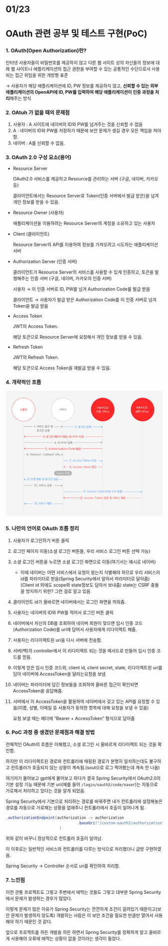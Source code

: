 # 01/23

# OAuth 관련 공부 및 테스트 구현(PoC)

### 1. OAuth(Open Authorization)란?

인터넷 사용자들이 비밀번호를 제공하지 않고 다른 웹 사이트 상의 자신들의 정보에 대해 웹 사이트나 애플리케이션의 접근 권한을 부여할 수 있는 공통적인 수단으로서 사용되는 접근 위임을 위한 개방형 표준

→ 사용자가 해당 애플리케이션에 ID, PW 정보를 제공하지 않고, **신뢰할 수 있는 외부 애플리케이션의 OpenAPI에 ID, PW를 입력하여 해당 애플리케이션이 인증 과정을 처리**해주는 방식

### 2. OAtuh 가 없을 때의 문제점

1. 사용자 : A 사이트에 네이버의 ID와 PW를 넘겨주는 것을 신뢰할 수 없음
2. A : 네이버의 ID와 PW를 저장하기 때문에 보안 문제가 생길 경우 모든 책임을 져야 함.
3. 네이버 : A를 신뢰할 수 없음.

### 3. OAuth 2.0 구성 요소(용어)

- Resource Server
    
    OAuth2.0 서비스를 제공하고 Resource를 관리하는 서버 (구글, 네이버, 카카오 등)
    
    클라이언트에서는 Resource Server로 Token(인증 서버에서 발급 받은)을 넘겨 개인 정보를 받을 수 있음.
    
- Resource Owner (사용자)
    
    애플리케이션을 이용하려는 Resource Server의 계정을 소유하고 있는 사용자
    
- Client (클라이언트)
    
    Resource Server의 API를 이용하여 정보를 가져오려고 시도하는 애플리케이션 서버
    
- Authorization Server (인증 서버)
    
    클라이언트가 Resource Server의 서비스를 사용할 수 있게 인증하고, 토큰을 발행해주는 인증 서버 (구글, 네이버, 카카오의 인증 서버)
    
    사용자 → 이 인증 서버로 ID, PW를 넘겨 Authorization Code를 발급 받음
    
    클라이언트 → 사용자가 발급 받은 Authorization Code를 이 인증 서버로 넘겨 Token을 발급 받음
    
- Access Token
    
    JWT의 Access Token.
    
    해당 토큰으로 Resource Server에 요청해서 개인 정보를 받을 수 있음.
    
- Refresh Token
    
    JWT의 Refresh Token.
    
    해당 토큰으로 Access Token을 재발급 받을 수 있음.
    

### 4. 개략적인 흐름

![image.png](image.png)

### 5. 나만의 언어로 OAuth 흐름 정리

1. 사용자가 로그인하기 버튼 클릭
2. 로그인 페이지 이동(소셜 로그인 버튼들, 우리 서비스 로그인 버튼 선택 가능)
3. 소셜 로그인 버튼을 누르면 소셜 로그인 화면으로 이동(여기서는 예시로 네이버)
    - 이때 네이버는 어떤 서비스에서 요청이 왔는지 식별해야 하므로 우리 서비스의 id를 파라미터로 받음(Spring Security에서 알아서 파라미터로 달아줌)
    (Client id 외에도 scope와 state정보도 담아서 보내줌)
    state는 CSRF 충돌을 방지하기 위한? 그런 걸로 알고 있음
4. 클라이언트 id가 올바르면 네이버에서는 로그인 화면을 띄워줌.
5. 사용자는 네이버의 ID와 PW를 적어서 로그인 버튼 클릭
6. 네이버에서 자신의 DB를 조회하여 네이버 회원이 맞으면 임시 인증 코드(Authorization Code)를 uri에 담어서 사용자에게 리다이렉트 해줌.
7. 사용자는 리다이렉트된 uri을 다시 서버에 전송함.
8. 서버(백)의 controller에서 이 리다이렉트 되는 것을 메서드로 만들어 임시 인증 코드를 얻음.
9. 이렇게 얻은 임시 인증 코드와, client id, client secret, state, 리다이렉트된 uri를 담아 네이버에 AccessToken을 달라는요청을 보냄
10. 네이버는 파라미터에 담긴 정보들을 조회하여 올바른 접근이 확인되면 AccessToken을 응답해줌.
11. 서버에서 이 AccessToken을 활용하여 네이버에서 갖고 있는 API를 요청할 수 있음(이름, 성별, 이메일 등 사용자가 동의한 항목에 대해 요청을 보낼 수 있음)
    
    요청 보낼 때는 헤더에 “Bearer + AccessToken” 형식으로 담아줌
    

### 6. PoC 과정 중 생겼던 문제점과 해결 방법

전체적인 OAuth의 흐름은 이해했고, 소셜 로그인 시 올바르게 리다이렉트 되는 것을 확인함.

하지만 이 리다이렉트된 경로와 컨트롤러에 매핑된 경로가 분명히 일치하는데도 불구하고 컨트롤러가 호출되지 않는 상황이 계속됨.(sout으로 로그 찍어봤는데 계속 안 나옴)

여기저기 물어보고 gpt에게 물어보고 하다가 결국 Spring Security에서 OAuth2.0의 기본 설정 기능 때문에 기본 uri(예를 들어 `/login/oauth2/code/naver`)는 자동으로 가로채서 처리하고 있다는 것을 알게 되었음.

Spring Security에서 기본으로 처리하는 경로를 바꿔주면 내가 컨트롤러에 설정해놓은 경로를 자동으로 가로채는 상황을 없애주니 컨트롤러에서 호출이 일어나게 됨.

```java
.authorizationEndpoint(authorization -> authorization
                                .baseUri("/custom-oauth2/authorization") // OAuth2 기본 경로를 사용자 정의 경로로 변경
                        )
```

위와 같이 바꾸니 정상적으로 컨트롤러 호출이 일어남.

이 이후로는 일반적인 서비스와 컨트롤러를 다루는 방식으로 처리했더니 금방 구현하였음.

Spring Security → Controller 순서로 uri를 확인하여 처리함.

### 7. 느낀점

이전 관통 프로젝트도 그렇고 주변에서 애먹는 것들도 그렇고 대부분 Spring Security에서 문제가 발생하는 경우가 많았다.

이렇게 문제가 많은 이유가 Spring Security는 깐깐하게 조건이 걸려있기 때문이고(보안 문제가 발생하지 않도록) 개발하는 사람은 이 보안 조건을 필요한 만큼만 열어서 사용해야 하기 때문인 것 같다.

앞으로 프로젝트를 하든 개발을 하든 하면서 Spring Security를 정확하게 알고 올바르게 사용해야 오류에 애먹는 상황이 없을 것이라는 생각이 들었다.